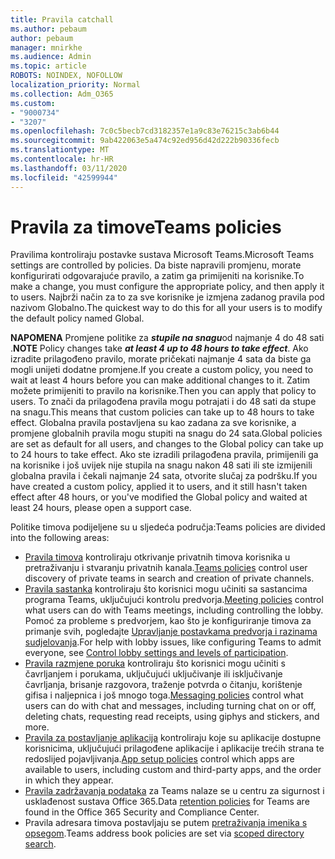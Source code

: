 ```yaml
---
title: Pravila catchall
ms.author: pebaum
author: pebaum
manager: mnirkhe
ms.audience: Admin
ms.topic: article
ROBOTS: NOINDEX, NOFOLLOW
localization_priority: Normal
ms.collection: Adm_O365
ms.custom:
- "9000734"
- "3207"
ms.openlocfilehash: 7c0c5becb7cd3182357e1a9c83e76215c3ab6b44
ms.sourcegitcommit: 9ab422063e5a474c92ed956d42d222b90336fecb
ms.translationtype: MT
ms.contentlocale: hr-HR
ms.lasthandoff: 03/11/2020
ms.locfileid: "42599944"
---
```

# <a name="teams-policies"></a><span data-ttu-id="e927c-102">Pravila za timove</span><span class="sxs-lookup"><span data-stu-id="e927c-102">Teams policies</span></span>

<span data-ttu-id="e927c-103">Pravilima kontroliraju postavke sustava Microsoft Teams.</span><span class="sxs-lookup"><span data-stu-id="e927c-103">Microsoft Teams settings are controlled by policies.</span></span> <span data-ttu-id="e927c-104">Da biste napravili promjenu, morate konfigurirati odgovarajuće pravilo, a zatim ga primijeniti na korisnike.</span><span class="sxs-lookup"><span data-stu-id="e927c-104">To make a change, you must configure the appropriate policy, and then apply it to users.</span></span> <span data-ttu-id="e927c-105">Najbrži način za to za sve korisnike je izmjena zadanog pravila pod nazivom Globalno.</span><span class="sxs-lookup"><span data-stu-id="e927c-105">The quickest way to do this for all your users is to modify the default policy named Global.</span></span> 

<span data-ttu-id="e927c-106">**NAPOMENA** Promjene politike za ***stupile na snagu***od najmanje 4 do 48 sati .</span><span class="sxs-lookup"><span data-stu-id="e927c-106">**NOTE** Policy changes take ***at least 4 up to 48 hours to take effect***.</span></span> <span data-ttu-id="e927c-107">Ako izradite prilagođeno pravilo, morate pričekati najmanje 4 sata da biste ga mogli unijeti dodatne promjene.</span><span class="sxs-lookup"><span data-stu-id="e927c-107">If you create a custom policy, you need to wait at least 4 hours before you can make additional changes to it.</span></span> <span data-ttu-id="e927c-108">Zatim možete primijeniti to pravilo na korisnike.</span><span class="sxs-lookup"><span data-stu-id="e927c-108">Then you can apply that policy to users.</span></span> <span data-ttu-id="e927c-109">To znači da prilagođena pravila mogu potrajati i do 48 sati da stupe na snagu.</span><span class="sxs-lookup"><span data-stu-id="e927c-109">This means that custom policies can take up to 48 hours to take effect.</span></span> <span data-ttu-id="e927c-110">Globalna pravila postavljena su kao zadana za sve korisnike, a promjene globalnih pravila mogu stupiti na snagu do 24 sata.</span><span class="sxs-lookup"><span data-stu-id="e927c-110">Global policies are set as default for all users, and changes to the Global policy can take up to 24 hours to take effect.</span></span> <span data-ttu-id="e927c-111">Ako ste izradili prilagođena pravila, primijenili ga na korisnike i još uvijek nije stupila na snagu nakon 48 sati ili ste izmijenili globalna pravila i čekali najmanje 24 sata, otvorite slučaj za podršku.</span><span class="sxs-lookup"><span data-stu-id="e927c-111">If you have created a custom policy, applied it to users, and it still hasn't taken effect after 48 hours, or you've modified the Global policy and waited at least 24 hours, please open a support case.</span></span>

<span data-ttu-id="e927c-112">Politike timova podijeljene su u sljedeća područja:</span><span class="sxs-lookup"><span data-stu-id="e927c-112">Teams policies are divided into the following areas:</span></span>

- <span data-ttu-id="e927c-113">[Pravila timova](https://docs.microsoft.com/MicrosoftTeams/teams-policies) kontroliraju otkrivanje privatnih timova korisnika u pretraživanju i stvaranju privatnih kanala.</span><span class="sxs-lookup"><span data-stu-id="e927c-113">[Teams policies](https://docs.microsoft.com/MicrosoftTeams/teams-policies) control user discovery of private teams in search and creation of private channels.</span></span>  
- <span data-ttu-id="e927c-114">[Pravila sastanka](https://docs.microsoft.com/microsoftteams/meeting-policies-in-teams) kontroliraju što korisnici mogu učiniti sa sastancima programa Teams, uključujući kontrolu predvorja.</span><span class="sxs-lookup"><span data-stu-id="e927c-114">[Meeting policies](https://docs.microsoft.com/microsoftteams/meeting-policies-in-teams) control what users can do with Teams meetings, including controlling the lobby.</span></span> <span data-ttu-id="e927c-115">Pomoć za probleme s predvorjem, kao što je konfiguriranje timova za primanje svih, pogledajte [Upravljanje postavkama predvorja i razinama sudjelovanja](https://docs.microsoft.com/alchemyinsights/bypass-lobby).</span><span class="sxs-lookup"><span data-stu-id="e927c-115">For help with lobby issues, like configuring Teams to admit everyone, see [Control lobby settings and levels of participation](https://docs.microsoft.com/alchemyinsights/bypass-lobby).</span></span>
- <span data-ttu-id="e927c-116">[Pravila razmjene poruka](https://docs.microsoft.com/microsoftteams/messaging-policies-in-teams) kontroliraju što korisnici mogu učiniti s čavrljanjem i porukama, uključujući uključivanje ili isključivanje čavrljanja, brisanje razgovora, traženje potvrda o čitanju, korištenje gifisa i naljepnica i još mnogo toga.</span><span class="sxs-lookup"><span data-stu-id="e927c-116">[Messaging policies](https://docs.microsoft.com/microsoftteams/messaging-policies-in-teams) control what users can do with chat and messages, including turning chat on or off, deleting chats, requesting read receipts, using giphys and stickers, and more.</span></span>
- <span data-ttu-id="e927c-117">[Pravila za postavljanje aplikacija](https://docs.microsoft.com/MicrosoftTeams/teams-app-setup-policies) kontroliraju koje su aplikacije dostupne korisnicima, uključujući prilagođene aplikacije i aplikacije trećih strana te redoslijed pojavljivanja.</span><span class="sxs-lookup"><span data-stu-id="e927c-117">[App setup policies](https://docs.microsoft.com/MicrosoftTeams/teams-app-setup-policies) control which apps are available to users, including custom and third-party apps, and the order in which they appear.</span></span>  
- <span data-ttu-id="e927c-118">[Pravila zadržavanja podataka](https://docs.microsoft.com/microsoftteams/retention-policies) za Teams nalaze se u centru za sigurnost i usklađenost sustava Office 365.</span><span class="sxs-lookup"><span data-stu-id="e927c-118">Data [retention policies](https://docs.microsoft.com/microsoftteams/retention-policies) for Teams are found in the Office 365 Security and Compliance Center.</span></span>
- <span data-ttu-id="e927c-119">Pravila adresara timova postavljaju se putem [pretraživanja imenika s opsegom](https://docs.microsoft.com/MicrosoftTeams/teams-scoped-directory-search).</span><span class="sxs-lookup"><span data-stu-id="e927c-119">Teams address book policies are set via [scoped directory search](https://docs.microsoft.com/MicrosoftTeams/teams-scoped-directory-search).</span></span>